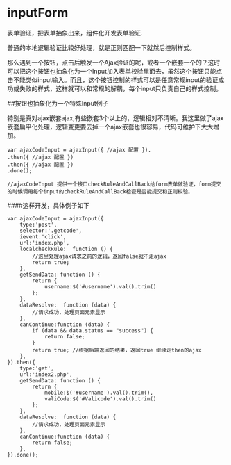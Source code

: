 # inputForm

表单验证，把表单抽象出来，组件化开发表单验证.

普通的本地逻辑验证比较好处理，就是正则匹配一下就然后控制样式。

那么遇到一个按钮，点击后触发一个Ajax验证的呢，或者一个嵌套一个的？这时可以把这个按钮也抽象化为一个Input加入表单校验里面去，虽然这个按钮只能点击不能类似input输入。而且，这个按钮控制的样式可以是任意常规input的验证成功或失败的样式，这样就可以和常规的解耦，每个input只负责自己的样式控制。

##按钮也抽象化为一个特殊Input例子

特别是真对ajax嵌套ajax,有些嵌套3个以上的，逻辑相对不清晰。我这里做了ajax嵌套扁平化处理，逻辑变更要去掉一个ajax嵌套也很容易，代码可维护下大大增加。
   
    
    var ajaxCodeInput = ajaxInput({ //ajax 配置 }).
    .then({ //ajax 配置 })
    .then({ //ajax 配置 })
    .done();
    
    //ajaxCodeInput 提供一个接口checkRuleAndCallBack给form表单做验证，form提交的时候调用每个input的checkRuleAndCallBack检查是否能提交和正则校验。

####这样开发，具体例子如下

    var ajaxCodeInput = ajaxInput({
        type:'post',
        selector:'.getcode',
        ievent:'click',
        url:'index.php',
        localcheckRule:  function () {
            //这里处理ajax请求之前的逻辑，返回false就不走ajax
            return true;
        },
        getSendData: function () {
            return {
                username:$('#username').val().trim()
            };
        },
        dataResolve:  function (data) {
            //请求成功，处理页面元素显示
        },
        canContinue:function (data) {
            if (data && data.status == "success") {
                return false;
            }
            return true; //根据后端返回的结果，返回true 继续走then的ajax
        },
    }).then({
        type:'get',
        url:'index2.php',
        getSendData: function () {
            return {
                mobile:$('#username').val().trim(),
                valiCode:$('#Valicode').val().trim()
            };
        },
        dataResolve:  function (data) {
            //请求成功，处理页面元素显示
        },
        canContinue:function (data) {
            return false;
        },
    }).done();